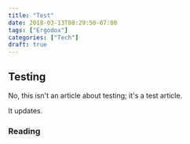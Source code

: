 ```yaml
---
title: "Test"
date: 2018-03-13T08:29:50-07:00
tags: ["Ergodox"]
categories: ["Tech"]
draft: true
---
```

## Testing ##

No, this isn't an article about testing; it's a test article.

It updates.

### Reading ###
